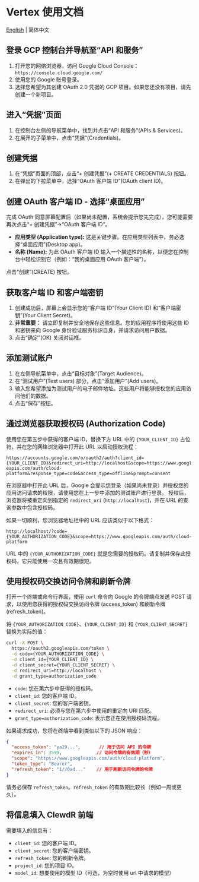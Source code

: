 # Vertex 使用文档

[English](./vertex.md) | 简体中文

## 登录 GCP 控制台并导航至“API 和服务”

1. 打开您的网络浏览器，访问 Google Cloud Console：`https://console.cloud.google.com/`
2. 使用您的 Google 账号登录。
3. 选择您希望为其创建 OAuth 2.0 凭据的 GCP 项目。如果您还没有项目，请先创建一个新项目。

## 进入“凭据”页面

1. 在控制台左侧的导航菜单中，找到并点击“API 和服务”(APIs & Services)。
2. 在展开的子菜单中，点击“凭据”(Credentials)。

## 创建凭据

1. 在“凭据”页面的顶部，点击“+ 创建凭据”(+ CREATE CREDENTIALS) 按钮。
2. 在弹出的下拉菜单中，选择“OAuth 客户端 ID”(OAuth client ID)。

## 创建 OAuth 客户端 ID - 选择“桌面应用”

完成 OAuth 同意屏幕配置后（如果尚未配置，系统会提示您先完成），您可能需要再次点击“+ 创建凭据”->“OAuth 客户端 ID”。

* **应用类型 (Application type):** 这是关键步骤。在应用类型列表中，务必选择“桌面应用”(Desktop app)。
* **名称 (Name):** 为此 OAuth 客户端 ID 输入一个描述性的名称，以便您在控制台中轻松识别它（例如：“我的桌面应用 OAuth 客户端”）。

点击“创建”(CREATE) 按钮。

## 获取客户端 ID 和客户端密钥

1. 创建成功后，屏幕上会显示您的“客户端 ID”(Your Client ID) 和“客户端密钥”(Your Client Secret)。
2. **非常重要：** 请立即复制并安全地保存这些信息。您的应用程序将使用这些 ID 和密钥来向 Google 身份验证服务标识自身，并请求访问用户数据。
3. 点击“确定”(OK) 关闭对话框。

## 添加测试账户

1. 在左侧导航菜单中，点击“目标对象”(Target Audience)。
2. 在“测试用户”(Test users) 部分，点击“添加用户”(Add users)。
3. 输入您希望添加为测试用户的电子邮件地址。这些用户将能够授权您的应用访问他们的数据。
4. 点击“保存”按钮。

## 通过浏览器获取授权码 (Authorization Code)

使用您在第五步中获得的客户端 ID，替换下方 URL 中的 `{YOUR_CLIENT_ID}` 占位符，并在您的网络浏览器中打开此 URL 以启动授权流程：

`https://accounts.google.com/o/oauth2/auth?client_id={YOUR_CLIENT_ID}&redirect_uri=http://localhost&scope=https://www.googleapis.com/auth/cloud-platform&response_type=code&access_type=offline&prompt=consent`

在浏览器中打开此 URL 后，Google 会提示您登录（如果尚未登录）并授权您的应用访问请求的权限，请使用您在上一步中添加的测试账户进行登录。
授权后，浏览器将被重定向到指定的 `redirect_uri` (`http://localhost`)，并在 URL 的查询参数中包含授权码。

如果一切顺利，您浏览器地址栏中的 URL 应该类似于以下格式：

`http://localhost/?code={YOUR_AUTHORIZATION_CODE}&scope=https://www.googleapis.com/auth/cloud-platform`

URL 中的 `{YOUR_AUTHORIZATION_CODE}` 就是您需要的授权码。请复制并保存此授权码，它只能使用一次且有效期很短。

## 使用授权码交换访问令牌和刷新令牌

打开一个终端或命令行界面，使用 `curl` 命令向 Google 的令牌端点发送 POST 请求，以使用您获得的授权码交换访问令牌 (access_token) 和刷新令牌 (refresh_token)。

将 `{YOUR_AUTHORIZATION_CODE}`、`{YOUR_CLIENT_ID}` 和 `{YOUR_CLIENT_SECRET}` 替换为实际的值：

```bash
curl -X POST \
  https://oauth2.googleapis.com/token \
  -d code={YOUR_AUTHORIZATION_CODE} \
  -d client_id={YOUR_CLIENT_ID} \
  -d client_secret={YOUR_CLIENT_SECRET} \
  -d redirect_uri=http://localhost \
  -d grant_type=authorization_code
```

* `code`: 您在第六步中获得的授权码。
* `client_id`: 您的客户端 ID。
* `client_secret`: 您的客户端密钥。
* `redirect_uri`: 必须与您在第六步中使用的重定向 URI 匹配。
* `grant_type=authorization_code`: 表示您正在使用授权码流程。

如果请求成功，您将在终端中看到类似以下的 JSON 响应：

```json
{
  "access_token": "ya29...",       // 用于访问 API 的令牌
  "expires_in": 3599,             // 访问令牌的有效期（秒）
  "scope": "https://www.googleapis.com/auth/cloud-platform",
  "token_type": "Bearer",
  "refresh_token": "1//0ad..."    // 用于刷新访问令牌的令牌
}
```

请务必保存 `refresh_token`。`refresh_token` 的有效期比较长（例如一周或更久）。

## 将信息填入 ClewdR 前端

需要填入的信息有：

* `client_id`: 您的客户端 ID。
* `client_secret`: 您的客户端密钥。
* `refresh_token`: 您的刷新令牌。
* `project_id`: 您的项目 ID。
* `model_id`: 想要使用的模型 ID（可选，为空时使用 url 中请求的模型）
